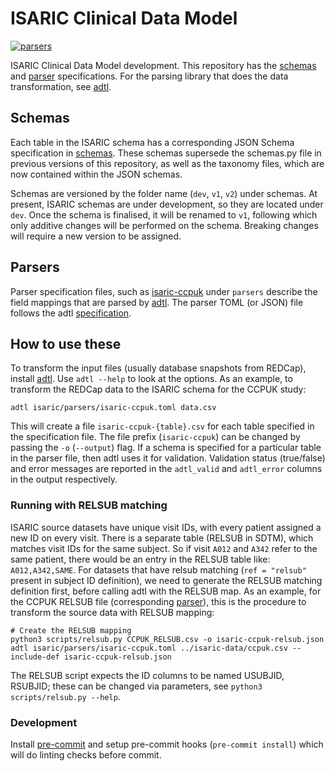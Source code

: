 # ISARIC Clinical Data Model

[![parsers](https://github.com/globaldothealth/isaric/actions/workflows/parsers.yml/badge.svg)](https://github.com/globaldothealth/isaric/actions/workflows/parsers.yml)

ISARIC Clinical Data Model development. This repository has the
[schemas](schemas/dev) and [parser](isaric/parsers) specifications. For the
parsing library that does the data transformation, see
[adtl](https://github.com/globaldothealth/adtl).

## Schemas

Each table in the ISARIC schema has a corresponding JSON Schema
specification in [schemas](schemas). These schemas supersede the schemas.py file
in previous versions of this repository, as well as the taxonomy files, which
are now contained within the JSON schemas.

Schemas are versioned by the folder name (`dev`, `v1`, `v2`) under schemas. At
present, ISARIC schemas are under development, so they are located under `dev`.
Once the schema is finalised, it will be renamed to `v1`, following which only
additive changes will be performed on the schema. Breaking changes will require
a new version to be assigned.

## Parsers

Parser specification files, such as
[isaric-ccpuk](isaric/parsers/isaric-ccpuk.toml) under `parsers` describe the
field mappings that are parsed by
[adtl](https://github.com/globaldothealth/adtl). The parser TOML (or JSON) file
follows the adtl
[specification](https://github.com/globaldothealth/adtl/blob/main/docs/specification.md).

## How to use these

To transform the input files (usually database snapshots from REDCap), install
[adtl](https://github.com/globaldothealth/adtl). Use `adtl --help` to look at
the options. As an example, to transform the REDCap data to the ISARIC schema
for the CCPUK study:

```shell
adtl isaric/parsers/isaric-ccpuk.toml data.csv
```

This will create a file `isaric-ccpuk-{table}.csv` for each table specified in
the specification file. The file prefix (`isaric-ccpuk`) can be changed by
passing the `-o` (`--output`) flag.
If a schema is specified for a particular table in the parser file, then adtl
uses it for validation. Validation status (true/false) and error messages are
reported in the `adtl_valid` and `adtl_error` columns in the output
respectively.

### Running with RELSUB matching

ISARIC source datasets have unique visit IDs, with every patient assigned a new
ID on every visit. There is a separate table (RELSUB in SDTM), which matches
visit IDs for the same subject. So if visit `A012` and `A342` refer to the same
patient, there would be an entry in the RELSUB table like: `A012,A342,SAME`. For
datasets that have relsub matching (`ref = "relsub"` present in subject ID
definition), we need to generate the RELSUB matching definition first, before
calling adtl with the RELSUB map. As an example, for the CCPUK RELSUB file
(corresponding [parser](isaric/parsers/isaric-ccpuk.toml)), this is the
procedure to transform the source data with RELSUB mapping:

```shell
# Create the RELSUB mapping
python3 scripts/relsub.py CCPUK_RELSUB.csv -o isaric-ccpuk-relsub.json
adtl isaric/parsers/isaric-ccpuk.toml ../isaric-data/ccpuk.csv --include-def isaric-ccpuk-relsub.json
```

The RELSUB script expects the ID columns to be named USUBJID, RSUBJID; these can
be changed via parameters, see `python3 scripts/relsub.py --help`.

### Development

Install [pre-commit](https://pre-commit.com) and setup pre-commit hooks
(`pre-commit install`) which will do linting checks before commit.
